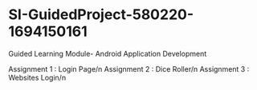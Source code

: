 # SI-GuidedProject-580220-1694150161
Guided Learning Module- Android Application Development

Assignment 1 : Login Page/n
Assignment 2 : Dice Roller/n
Assignment 3 : Websites Login/n
